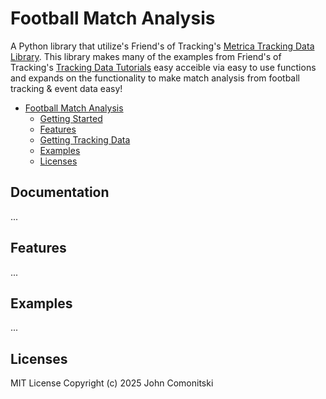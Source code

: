 # Football Match Analysis

A Python library that utilize's Friend's of Tracking's [Metrica Tracking Data Library](https://github.com/Friends-of-Tracking-Data-FoTD/LaurieOnTracking). This library makes many of the examples from Friend's of Tracking's [Tracking Data Tutorials](https://www.youtube.com/watch?v=8TrleFklEsE) easy acceible via easy to use functions and expands on the functionality to make match analysis from football tracking & event data easy!

<!--TOC-->

- [Football Match Analysis](#footbal-match-analysis)
  - [Getting Started](#getting-started)
  - [Features](#features)
  - [Getting Tracking Data](#getting-tracking-data)
  - [Examples](#examples)
  - [Licenses](#license)


## Documentation
...

## Features
...

## Examples
...

## Licenses
MIT License
Copyright (c) 2025 John Comonitski